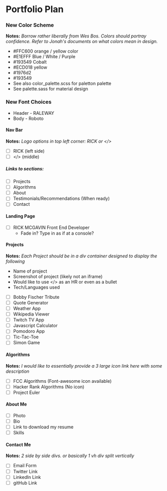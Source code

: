 # Portfolio Plan

### New Color Scheme
__Notes:__ _Borrow rather liberally from Wes Bos. Colors should portray confidence. Refer to Jonah's documents on what colors mean in design._
- #FFC600 orange / yellow color
- #E1EFFF Blue / White / Purple 
- #193549 Cobalt
- #ECD018 yellow
- #1976d2
- #193549
- See also color_palette.scss for paletton palette
- See palette.sass for material design 

### New Font Choices
- Header - RALEWAY
- Body - Roboto

#### Nav Bar
__Notes:__ _Logo options in top left corner: RICK or </>_

- [ ] RICK (left side)
- [ ] </> (middle)

##### Links to sections:
  - [ ] Projects
  - [ ] Algorithms
  - [ ] About
  - [ ] Testimonials/Recommendations (When ready)
  - [ ] Contact 

#### Landing Page
- [ ] RICK MCGAVIN Front End Developer
    - Fade in? Type in as if at a console? 

#### Projects
__Notes:__ _Each Project should be in a div container designed to display the following_

- Name of project
- Screenshot of project (likely not an iframe)
- Would like to use </> as an HR or even as a bullet
- Tech/Languages used

+ [ ] Bobby Fischer Tribute
+ [ ] Quote Generator
+ [ ] Weather App
+ [ ] Wikipedia Viewer
+ [ ] Twitch TV App
+ [ ] Javascript Calculator
+ [ ] Pomodoro App
+ [ ] Tic-Tac-Toe
+ [ ] Simon Game

#### Algorithms
__Notes:__ _I would like to essentially provide a 3 large icon link here with some description_

- [ ] FCC Algorithms (Font-awesome icon available)
- [ ] Hacker Rank Algorithms (No icon)
- [ ] Project Euler

#### About Me
- [ ] Photo
- [ ] Bio
- [ ] Link to download my resume
- [ ] Skills

#### Contact Me
__Notes:__ _2 side by side divs. or basically 1 vh div split vertically_

- [ ] Email Form
- [ ] Twitter Link
- [ ] LinkedIn Link
- [ ] gitHub Link
